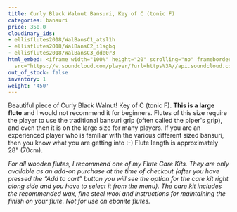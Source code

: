 ```yaml
---
title: Curly Black Walnut Bansuri, Key of C (tonic F)
categories: bansuri
price: 350.0
cloudinary_ids:
- ellisflutes2018/WalBansC1_atsl1h
- ellisflutes2018/WalBansC2_i1sgbq
- ellisflutes2018/WalBansC3_dde0r3
html_embed: <iframe width="100%" height="20" scrolling="no" frameborder="no" allow="autoplay"
  src="https://w.soundcloud.com/player/?url=https%3A//api.soundcloud.com/tracks/197312695&color=%23ff5500&inverse=false&auto_play=false&show_user=true"></iframe>
out_of_stock: false
inventory: 1
weight: '450'
---
```


Beautiful piece of Curly Black Walnut!  Key of C (tonic F).  **This is a large flute** and I would not recommend it for beginners.  Flutes of this size require the player to use the traditional bansuri grip (often called the piper's grip), and even then it is on the large size for many players.  If you are an experienced player who is familiar with the various different sized bansuri, then you know what you are getting into :-)  Flute length is approximately 28" (70cm).

*For all wooden flutes, I recommend one of my Flute Care Kits.  They are only available as an add-on purchase at the time of checkout (after you have pressed the “Add to cart” button you will see the option for the care kit right along side and you have to select it from the menu). The care kit includes the recommended wax, fine steel wool and instructions for maintaining the finish on your flute.  Not for use on ebonite flutes.*